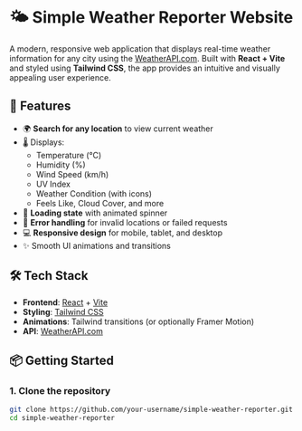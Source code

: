 # 🌤️ Simple Weather Reporter Website

A modern, responsive web application that displays real-time weather information for any city using the [WeatherAPI.com](https://www.weatherapi.com/). Built with **React + Vite** and styled using **Tailwind CSS**, the app provides an intuitive and visually appealing user experience.

## 🚀 Features

- 🌍 **Search for any location** to view current weather
- 🌡️ Displays:
  - Temperature (°C)
  - Humidity (%)
  - Wind Speed (km/h)
  - UV Index
  - Weather Condition (with icons)
  - Feels Like, Cloud Cover, and more
- 🔄 **Loading state** with animated spinner
- 💬 **Error handling** for invalid locations or failed requests
- 💻 **Responsive design** for mobile, tablet, and desktop
- ✨ Smooth UI animations and transitions

## 🛠 Tech Stack

- **Frontend**: [React](https://reactjs.org/) + [Vite](https://vitejs.dev/)
- **Styling**: [Tailwind CSS](https://tailwindcss.com/)
- **Animations**: Tailwind transitions (or optionally Framer Motion)
- **API**: [WeatherAPI.com](https://www.weatherapi.com/)

## 📦 Getting Started

### 1. Clone the repository

```bash
git clone https://github.com/your-username/simple-weather-reporter.git
cd simple-weather-reporter
